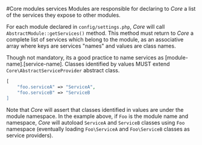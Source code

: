 #Core modules services
Modules are responsible for declaring to _Core_ a list of the services they expose to other modules.

For each module declared in ``config/settings.php``, _Core_ will call ``AbstractModule::getServices()`` method. This 
method must return to _Core_ a complete list of services which belong to the module, as an associative array where keys 
are services "names" and values are class names.

Though not mandatory, its a good practice to name services as [module-name].[service-name]. Classes identified by values 
MUST extend `Core\AbstractServiceProvider` abstract class.
```php
[
    "foo.serviceA" => "ServiceA",
    "foo.serviceB" => "ServiceB
]
```
Note that _Core_ will assert that classes identified in values are under the module namespace. In the example above, if 
`Foo` is the module name and namespace, _Core_ will autoload `ServiceA` and `ServiceB` classes using `Foo` namespace 
(eventually loading `Foo\ServiceA` and `Foo\ServiceB` classes as service providers).
